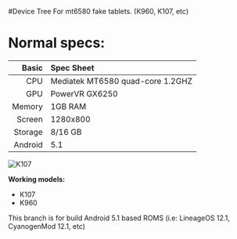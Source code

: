 #Device Tree For mt6580 fake tablets. (K960, K107, etc)

**Normal specs:**
================================
Basic   | Spec Sheet
-------:|:--------------------------------------------------
CPU     | Mediatek MT6580 quad-core 1.2GHZ
GPU     | PowerVR GX6250
Memory  | 1GB RAM
Screen  | 1280x800
Storage | 8/16 GB
Android | 5.1

![K107](https://cdn.shopify.com/s/files/1/0074/0294/6675/files/excelvan-dual-sim-10-mtk6580-quad-core-16gb-dual-camera-otg-tablet-pc-3790097645683_large_a880ad24-0f7b-49be-acc7-4895bc8bcf52_large.jpg?v=1537323429 "mt6580")

**Working models:**
* K107
* K960

This branch is for build Android 5.1 based ROMS (i.e: LineageOS 12.1, CyanogenMod 12.1, etc)

